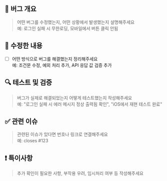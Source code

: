 ## 🐞 버그 개요

> 어떤 버그를 수정했는지, 어떤 상황에서 발생했는지 설명해주세요  
> 예: 로그인 실패 시 무한로딩, 모바일에서 버튼 클릭 안됨

## 🔧 수정한 내용

- [ ] 어떤 방식으로 버그를 해결했는지 정리해주세요  
       예: 조건문 수정, 예외 처리 추가, API 응답 값 검증 추가

## 🔍 테스트 및 검증

> 버그가 실제로 해결되었는지 어떻게 테스트했는지 작성해주세요  
> 예: "로그인 실패 시 에러 메시지 정상 출력됨 확인", "iOS에서 재현 테스트 완료"

## ✅ 관련 이슈

> 관련된 이슈가 있다면 번호나 링크로 연결해주세요  
> 예: closes #123

## ❗ 특이사항

> 추가 확인이 필요한 사항, 부작용 우려, 임시처리 여부 등 작성해주세요
